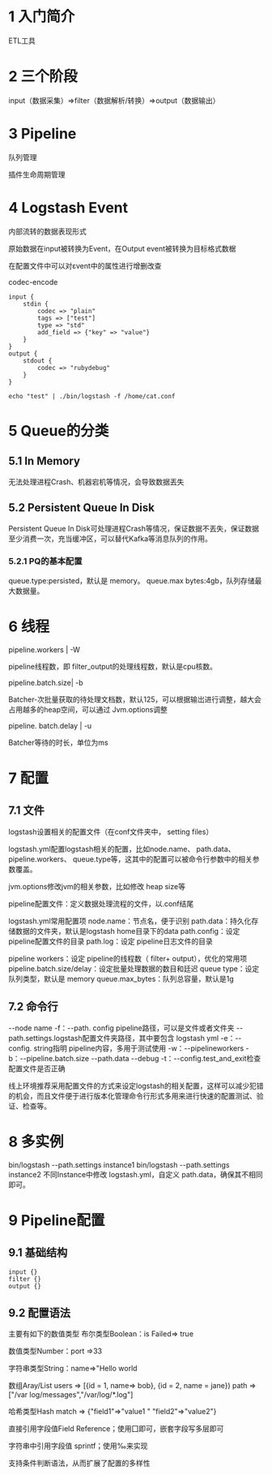 # 1 入门简介

ETL工具

# 2 三个阶段

input（数据采集）=>filter（数据解析/转换）=>output（数据输出）

# 3 Pipeline

队列管理

插件生命周期管理

# 4 Logstash Event

内部流转的数据表现形式

原始数据在input被转换为Event，在Output event被转换为目标格式数椐

在配置文件中可以对εvent中的属性进行增删改查

codec-encode

```properties
input {
    stdin {
    	codec => "plain"
    	tags => ["test"]
    	type => "std"
		add_field => {"key" => "value"}
	}
}
output {
    stdout {
    	codec => "rubydebug"
	}
}

echo "test" | ./bin/logstash -f /home/cat.conf
```

# 5 Queue的分类

## 5.1 In Memory

无法处理进程Crash、机器宕机等情况，会导致数据丟失

## 5.2 Persistent Queue In Disk

Persistent Queue In Disk可处理进程Crash等情况，保证数据不丟失，保证数据至少消费一次，充当缓冲区，可以替代Kafka等消息队列的作用。

### 5.2.1 PQ的基本配置

queue.type:persisted，默认是 memory。
queue.max bytes:4gb，队列存储最大数据量。

# 6 线程

pipeline.workers | -W

pipeline线程数，即 filter_output的处理线程数，默认是cpu核数。

pipeline.batch.size| -b

Batcher-次批量获取的待处理文档数，默认125，可以根据输岀进行调整，越大会占用越多的heap空间，可以通过 Jvm.options调整

pipeline. batch.delay | -u

Batcher等待的时长，单位为ms

# 7 配置

## 7.1 文件

logstash设置相关的配置文件（在conf文件夹中， setting files）

logstash.yml配置logstash相关的配置，比如node.name、 path.data、pipeline.workers、 queue.type等，这其中的配置可以被命令行参数中的相关参数覆盖。

jvm.options修改jvm的相关参数，比如修改 heap size等

pipeline配置文件：定义数据处理流程的文件，以.conf结尾

logstash.yml常用配置项
node.name：节点名，便于识别
path.data：持久化存储数据的文件夹，默认是logstash home目录下的data
path.config：设定 pipeline配置文件的目录
path.log：设定 pipeline日志文件的目录

pipeline workers：设定 pipeline的线程数（ filter+ output），优化的常用项
pipeline.batch.size/delay：设定批量处理数据的数目和廷迟
queue type：设定队列类型，默认是 memory
queue.max_bytes：队列总容量，默认是1g

## 7.2 命令行

--node name
-f：--path. config pipeline路径，可以是文件或者文件夹
--path.settings.logstash配置文件夹路径，其中要包含 logstash yml
-e：--config. string指明 pipeline内容，多用于测试使用
-w：--pipelineworkers
-b：--pipeline.batch.size
--path.data
--debug
-t：--config.test_and_exit检查配置文件是否正确

线上环境推荐采用配置文件的方式来设定logstash的相关配置，这样可以减少犯错的机会，而且文件便于进行版本化管理命令行形式多用来进行快速的配置测试、验证、检查等。

# 8 多实例

bin/logstash --path.settings instance1
bin/logstash --path.settings instance2
不同Instance中修改 logstash.yml，自定义 path.data，确保其不相同即可。

# 9 Pipeline配置

## 9.1 基础结构

```properties
input {}
filter {}
output {}
```

## 9.2 配置语法

主要有如下的数值类型
布尔类型Boolean：is Failed=> true

数值类型Number：port =>33

字符串类型String：name=>"Hello world

数组Aray/List
users => [{id = 1, name=> bob}, {id = 2, name = jane})
path => ["/var log/messages","/var/log/*.log"]

哈希类型Hash
match => {"field1"=>"value1 " "field2"=>"value2"}

直接引用字段值Field Reference；使用囗即可，嵌套字段写多层即可

字符串中引用字段值 sprintf；使用‰来实现

支持条件判断语法，从而扩展了配置的多样性







